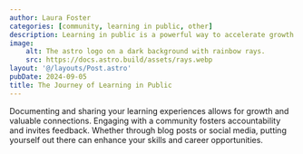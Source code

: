 ```yaml
---
author: Laura Foster
categories: [community, learning in public, other]
description: Learning in public is a powerful way to accelerate growth and build confidence.
image:
    alt: The astro logo on a dark background with rainbow rays.
    src: https://docs.astro.build/assets/rays.webp
layout: '@/layouts/Post.astro'
pubDate: 2024-09-05
title: The Journey of Learning in Public
---
```


Documenting and sharing your learning experiences allows for growth and valuable connections. Engaging with a community fosters accountability and invites feedback. Whether through blog posts or social media, putting yourself out there can enhance your skills and career opportunities.
